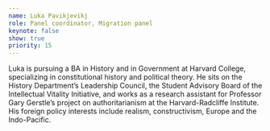 ```yaml
---
name: Luka Pavikjevikj
role: Panel coordinator, Migration panel
keynote: false
show: true
priority: 15
---
```


Luka is pursuing a BA in History and in Government at Harvard College, specializing in constitutional history and political theory. He sits on the History Department’s Leadership Council, the Student Advisory Board of the Intellectual Vitality Initiative, and works as a research assistant for Professor Gary Gerstle’s project on authoritarianism at the Harvard-Radcliffe Institute. His foreign policy interests include realism, constructivism, Europe and the Indo-Pacific. 
